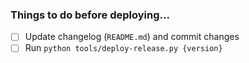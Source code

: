 ### Things to do before deploying...

* [ ] Update changelog (`README.md`) and commit changes
* [ ] Run `python tools/deploy-release.py {version}`